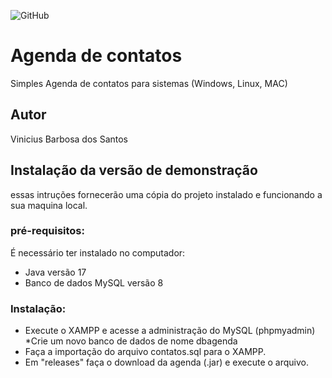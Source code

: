 ![GitHub](https://img.shields.io/github/license/viniciussantosbarbosa/agenda)
# Agenda de contatos 
Simples Agenda de contatos para sistemas (Windows, Linux, MAC)

## Autor
Vinicius Barbosa dos Santos

## Instalação da versão de demonstração
essas intruções fornecerão uma cópia do projeto instalado e funcionando a sua maquina local. 
### pré-requisitos:
É necessário ter instalado no computador:
* Java versão 17
* Banco de dados MySQL versão 8
### Instalação:
* Execute o XAMPP e acesse a administração do MySQL (phpmyadmin)
*Crie um novo banco de dados de nome dbagenda
* Faça a importação do arquivo contatos.sql para o XAMPP.
* Em "releases" faça o download da agenda (.jar) e execute o arquivo.
